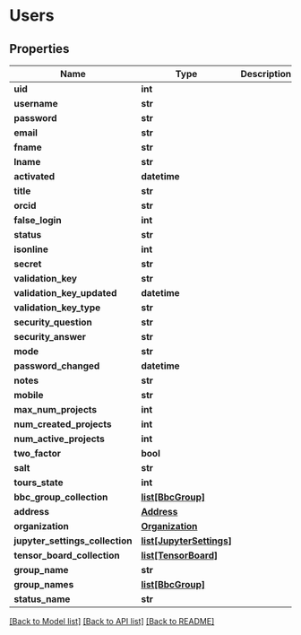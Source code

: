 # Users

## Properties
Name | Type | Description | Notes
------------ | ------------- | ------------- | -------------
**uid** | **int** |  | [optional] 
**username** | **str** |  | 
**password** | **str** |  | 
**email** | **str** |  | [optional] 
**fname** | **str** |  | [optional] 
**lname** | **str** |  | [optional] 
**activated** | **datetime** |  | 
**title** | **str** |  | [optional] 
**orcid** | **str** |  | [optional] 
**false_login** | **int** |  | 
**status** | **str** |  | 
**isonline** | **int** |  | 
**secret** | **str** |  | [optional] 
**validation_key** | **str** |  | [optional] 
**validation_key_updated** | **datetime** |  | [optional] 
**validation_key_type** | **str** |  | [optional] 
**security_question** | **str** |  | [optional] 
**security_answer** | **str** |  | [optional] 
**mode** | **str** |  | 
**password_changed** | **datetime** |  | 
**notes** | **str** |  | [optional] 
**mobile** | **str** |  | [optional] 
**max_num_projects** | **int** |  | [optional] 
**num_created_projects** | **int** |  | 
**num_active_projects** | **int** |  | 
**two_factor** | **bool** |  | 
**salt** | **str** |  | 
**tours_state** | **int** |  | 
**bbc_group_collection** | [**list[BbcGroup]**](BbcGroup.md) |  | [optional] 
**address** | [**Address**](Address.md) |  | [optional] 
**organization** | [**Organization**](Organization.md) |  | [optional] 
**jupyter_settings_collection** | [**list[JupyterSettings]**](JupyterSettings.md) |  | [optional] 
**tensor_board_collection** | [**list[TensorBoard]**](TensorBoard.md) |  | [optional] 
**group_name** | **str** |  | [optional] 
**group_names** | [**list[BbcGroup]**](BbcGroup.md) |  | [optional] 
**status_name** | **str** |  | [optional] 

[[Back to Model list]](../README.md#documentation-for-models) [[Back to API list]](../README.md#documentation-for-api-endpoints) [[Back to README]](../README.md)

